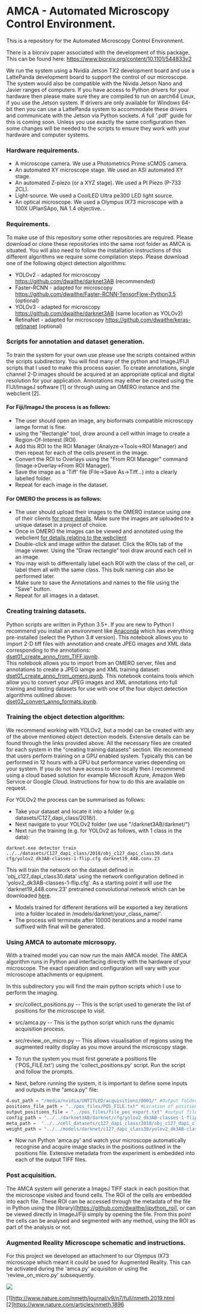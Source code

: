# AMCA - Automated Microscopy Control Environment.
This is a repository for the Automated Microscopy Control Environment.

There is a biorxiv paper associated with the development of this package. This can be found here:
https://www.biorxiv.org/content/10.1101/544833v2

We run the system using a Nvidia Jetson TX2 development board and use a LattePanda development board to support the control of our microscope. The system would also be compatible with the Nivida Jetson Nano and Javier ranges of computers. If you have access to Python drivers for your hardware then please make sure they are compiled to run on aarch64 Linux, if you use the Jetson system. If drivers are only available for Windows 64-bit then you can use a LattePanda system to accommodate these drivers and communicate with the Jetson via Python sockets. A full '.pdf' guide for this is coming soon. Unless you use exactly the same configuration then some changes will be needed to the scripts to ensure they work with your hardware and computer systems. 

### Hardware requirements. 
- A microscope camera. We use a Photometrics Prime sCMOS camera.  
- An automated XY microscope stage. We used an ASI automated XY stage.  
- An automated Z-piezo (or a XYZ stage). We used a PI Piezo (P-733 2CL).  
- Light-source. We used a CoolLED Ultra pe300 LED light source.  
- An optical microscope. We used a Olympus IX73 microscope with a 100X UPlanSApo, NA 1.4 objective.
.
### Requirements. 
To make use of this repository some other repositories are required. Please download or clone these repositories into the same root folder as AMCA is situated.  You will also need to follow the installation instructions of this different algorithms we require some compilation steps.
Please download one of the following object detection algorithms:  
- YOLOv2 - adapted for microscopy https://github.com/dwaithe/darknet3AB (recommended)
- Faster-RCNN - adapted for microscopy https://github.com/dwaithe/Faster-RCNN-TensorFlow-Python3.5 (optional)
- YOLOv3 - adapted for microscopy https://github.com/dwaithe/darknet3AB (same location as YOLOv2)
- RetinaNet - adapted for microscopy https://github.com/dwaithe/keras-retinanet (optional)

### Scripts for annotation and dataset generation. 
To train the system for your own use please use the scripts contained within the scripts subdirectory. You will find many of the python and ImageJ/FIJI scripts that I used to make this process easier. To create annotations, single channel 2-D images should be acquired at an appropriate optical and digital resolution for your application. Annotations may either be created using the FIJI/ImageJ software [1] or through using an OMERO instance and the webclient [2].
#### For Fiji/ImageJ the process is as follows:  
- The user should open an image, any bioformats compatible microscopy iamge format is fine.  
- using the "Rectangle" tool, draw around a cell within image to create a Region-Of-Interest (ROI).  
- Add this ROI to the ROI Manager (Analyze->Tools->ROI Manager) and then repeat for each of the cells present in the image.  
- Convert the ROI to Overlays using the "From ROI Manager" command (Image->Overlay->From ROI Manager).  
- Save the image as a 'Tiff' file (File->Save As->Tiff...) into a clearly labelled folder.   
- Repeat for each image in the dataset.  
#### For OMERO the process is as follows:  
- The user should upload their images to the OMERO instance using one of their clients [for more details](https://help.openmicroscopy.org/getting-started-5.html).  Make sure the images are uploaded to a unique dataset in a project of choice.
- Once in OMERO the images can be viewed and annotated using the webclient [for details relating to the webclient](https://help.openmicroscopy.org/web-client.html)
- Double-click and image within the dataset. Click the ROIs tab of the image viewer. Using the "Draw rectangle" tool draw around each cell in an image.
- You may wish to differentally label each ROI with the class of the cell, or label them all with the same class. This bulk naming can also be performed later.
- Make sure to save the Annotations and names to the file using the "Save" button. 
- Repeat for all images in a dataset.


### Creating training datasets.   
Python scripts are written in Python 3.5+. If you are new to Python I recommend you install an environment like [Anaconda](https://www.anaconda.com/distribution/) which has everything pre-installed (select the Python 3.# version).
This notebook allows you to import 2-D tiff files with annotation and create JPEG images and XML data corresponding to the annotations:  
[dset01_create_anno_from_TIFF.ipynb](https://github.com/dwaithe/amca/blob/master/scripts/dset01_create_anno_from_TIFF.ipynb).  
This notebook allows you to import from an OMERO server, files and annotations to create a JPEG iamge and XML training dataset:  
[dset01_create_anno_from_omero.ipynb](https://github.com/dwaithe/amca/blob/master/scripts/dset01_create_anno_from_omero.ipynb). 
This notebook contains tools which allow you to convert your JPEG images and XML annotations into full training and testing datasets for use with one of the four object detection algorithms outlined above:  
[dset02_convert_anno_formats.ipynb](https://github.com/dwaithe/amca/blob/master/scripts/dset02_convert_anno_formats.ipynb).  


### Training the object detection algorithm:  
We recommend working with YOLOv2, but a model can be created with any of the above mentioned object detection models. Extensive details can be found through the links provided above. All the necessary files are created for each system in the "creating training datasets" section. We recommend that users perform training on a GPU enabled system. Typically this can be performed in 12 hours with a GPU but performance varies depending on your system. If you do not have access to one locally then I recommend using a cloud based solution for example Microsoft Azure, Amazon Web Service or Google Cloud. Instructions for how to do this are available on request.

For YOLOv2 the process can be summarised as follows:  
- Take your dataset and locate it into a folder (e.g. datasets/C127_dapi_class/2018/).  
- Next navigate to your YOLOv2 folder (we use "/darknet3AB/darknet/")
- Next run the training (e.g. for YOLOv2 as follows, with 1 class in the data):  
```
darknet.exe detector train ../../datasets/C127_dapi_class/2018/obj_c127_dapi_class30.data cfg/yolov2_dk3AB-classes-1-flip.cfg darknet19_448.conv.23
```
This will train the network on the dataset defined in 'obj_c127_dapi_class30.data' using the network configuration defined in 'yolov2_dk3AB-classes-1-flip.cfg'. As a starting point it will use the 'darknet19_448.conv.23' pretrained convolutional network which can be downloaded [here](https://pjreddie.com/media/files/darknet19_448.conv.23).  
- Models trained for different iterations will be exported a key iterations into a folder located in /models/darknet/your_class_name/'.
- The process will terminate after 10000 iterations and a model name suffixed with final will be generated.

### Using AMCA to automate microsopy.  
With a trained model you can now run the main AMCA model. The AMCA algorithm runs in Python and interfacing directly with the hardware of your microscope. The exact operation and configuration will vary with your microscope attachments or equipment. 

In this subdirectory you will find the main python scripts which I use to perform the imaging.
- src/collect_positions.py -- This is the script used to generate the list of positions for the microscope to visit.
- src/amca.py -- This is the python script which runs the dynamic acquisition process.
- src/review_on_micro.py -- This allows visualisation of regions using the augmented reality display as you move around the microscopy stage.

- To run the system you must first generate a positions file ('POS_FILE.txt') using the 'collect_positions.py' script. Run the script and follow the prompts.
- Next, before running the system, it is important to define some inputs and outputs in the "amca.py" file:
```Python
d.out_path = "/media/nvidia/UNTITLED/acquisitions/0001/" #Output folder for image Tiffs generated by microscope.
positions_file_path = "../pos_files/POS_FILE.txt" #Location of positions created by "collect_positions.py".
output_positions_file = "../pos_files/file_pos_export.txt" #output file containg all the positions where cells were located during the experiment.
config_path = "../../darknet3AB/darknet/cfg/yolov2_dk3AB-classes-1-flip.cfg" #The configuration used for training
meta_path =  "../../cell_datasets/c127_dapi_class/2018/obj_c127_dapi_class30.data" #The dataset file definition.
weight_path = "../../models/darknet/c127_dapi_class30/yolov2_dk3AB-classes-1-no-flip_final.weights" #The model created during the training phase.
```
- Now run Python 'amca.py' and watch your microscope automatically recognise and acquire image stacks in the positions outlined in the positions file. Extensive metadata from the experiment is embedded into each of the output TIFF files.

### Post acquisition. 
The AMCA system will generate a ImageJ TIFF stack in each position that the microscope visited and found cells. The ROI of the cells are embedded into each file. These ROI can be accessed through the metadata of the file in Python using the (library)[https://github.com/dwaithe/ijpython_roi], or can be viewed directly in ImageJ/Fiji simply by opening the file. From this point the cells can be analysed and segmented with any method, using the ROI as part of the analysis or not. 

### Augmented Reality Microscope schematic and instructions. 
For this project we developed an attachment to our Olympus IX73 microscope which meant it could be used for Augmented Reality.
This can be activated during the 'amca.py' acquisiton or using the 'review_on_micro.py' subsequently.

![](augmented_reality_microscope/gif_augmented_reality.gif)

[1]http://www.nature.com/nmeth/journal/v9/n7/full/nmeth.2019.html
[2]https://www.nature.com/articles/nmeth.1896

